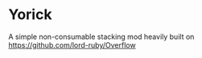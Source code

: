 # Yorick
A simple non-consumable stacking mod heavily built on https://github.com/lord-ruby/Overflow
